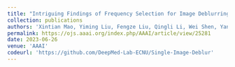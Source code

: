 ```yaml
---
title: "Intriguing Findings of Frequency Selection for Image Deblurring"
collection: publications
authors: 'Xintian Mao, Yiming Liu, Fengze Liu, Qingli Li, Wei Shen, Yan Wang'
permalink: https://ojs.aaai.org/index.php/AAAI/article/view/25281
date: 2023-06-26
venue: 'AAAI'
codeurl: 'https://github.com/DeepMed-Lab-ECNU/Single-Image-Deblur'
---
```

